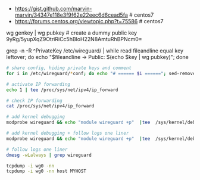 * https://gist.github.com/marvin-marvin/34347e118e3f9f62e22eec6d6cead5fa # centos7
* https://forums.centos.org/viewtopic.php?t=75586 # centos7

wg genkey | wg pubkey # create a dummy public key 9yRg/5yupXqZ9OtriRiCc5hBloH22N8AmtuRhBPNcm0=

grep -n -R ^PrivateKey /etc/wireguard/  | while read fileandline equal key leftover; do echo "$fileandline -> Public: $(echo $key | wg pubkey)"; done


```sh
# share config, hiding private keys and comment
for i in /etc/wireguard/*conf; do echo "# ====== $i ======"; sed-remove-comment.sh $i | sed -r -e 's/(privatekey[^a-z]+)([a-z0-9=/]{30,60})/\1__________________________________________/gi' -e 's/^\[/\n\[/'; echo; done

# activate IP forwarding
echo 1 | tee /proc/sys/net/ipv4/ip_forward

# check IP forwarding
cat /proc/sys/net/ipv4/ip_forward

# add kernel debugging
modprobe wireguard && echo "module wireguard +p"  |tee  /sys/kernel/debug/dynamic_debug/control

# add kernel debugging + follow logs one liner
modprobe wireguard && echo "module wireguard +p"  |tee  /sys/kernel/debug/dynamic_debug/control; dmesg -wLalways | grep wireguard

# follow logs one liner
dmesg -wLalways | grep wireguard

tcpdump -i wg0 -nn
tcpdump -i wg0 -nn host MYHOST

